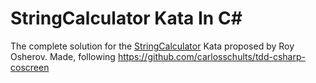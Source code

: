 # StringCalculator Kata In C#
The complete solution for the [StringCalculator](https://osherove.com/tdd-kata-1) Kata proposed by Roy Osherov. 
Made, following https://github.com/carlosschults/tdd-csharp-coscreen
